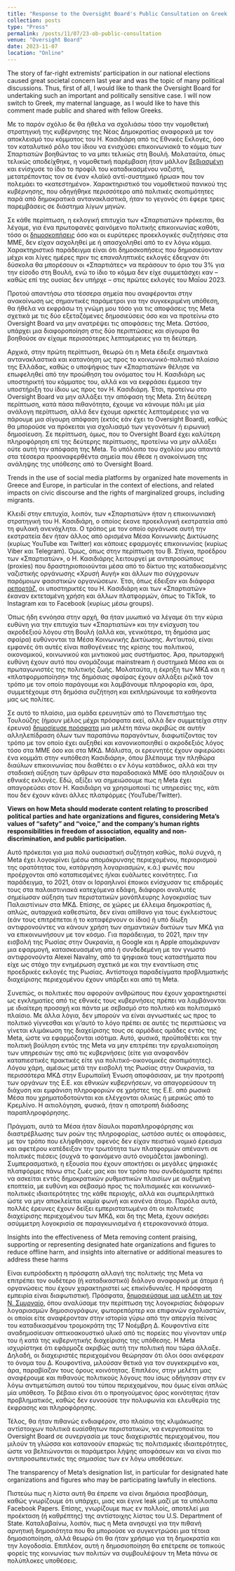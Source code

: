 ```yaml
---
title: "Response to the Oversight Board's Public Consultation on Greek 2023 elections campaign cases"
collection: posts
type: "Press"
permalink: /posts/11/07/23-ob-public-consultation
venue: "Oversight Board"
date: 2023-11-07
location: "Online"
---
```


The story of far-right extremists’ participation in our national elections caused great societal concern last year and was the topic of many political discussions. Thus, first of all, I would like to thank the Oversight Board for undertaking such an important and politically sensitive case. I will now switch to Greek, my maternal language, as I would like to have this comment made public and shared with fellow Greeks.

Με το παρόν σχόλιο δε θα ήθελα να σχολιάσω τόσο την νομοθετική στρατηγική της κυβέρνησης της Νέας Δημοκρατίας αναφορικά με τον αποκλεισμό του κόμματος του Η. Κασιδιάρη από τις Εθνικές Εκλογές, όσο τον καταλυτικό ρόλο του ίδιου να ενισχύσει επικοινωνιακά το κόμμα των Σπαρτιατών βοηθώντας το να μπει τελικώς στη Βουλή. Μολαταύτα, όπως τελικώς αποδείχθηκε, η νομοθετική παρέμβαση ήταν μάλλον [βεβιασμένη](https://www.efsyn.gr/politiki/385336_kathigites-syntagmatikoy-dikaioy-apodomoyn-tin-tropologia-gia-komma-kasidiari) και ενίσχυσε το ίδιο το προφίλ του καταδικασμένου ναζιστή, μετατρέποντας τον σε έναν «λαϊκό αντί-συστημικό ήρωα» που τον πολεμάει το «κατεστημένο». Χαρακτηριστικό του νομοθετικού πανικού της κυβέρνησης, που οδηγήθηκε περισσότερο από πολιτικές σκοπιμότητες παρά από δημοκρατικά αντανακλαστικά, ήταν το γεγονός ότι έφερε τρεις παρεμβάσεις σε διάστημα λίγων μηνών.

Σε κάθε περίπτωση, η εκλογική επιτυχία των «Σπαρτιατών» πρόκειται, θα λέγαμε, για ένα πρωτοφανές φαινόμενο πολιτικής επικοινωνίας καθότι, τόσο οι [δημοσκοπήσεις](https://el.wikipedia.org/wiki/Δημοσκοπήσεις_για_τις_ελληνικές_βουλευτικές_εκλογές_Ιουνίου_2023) όσο και οι ευρύτερες προεκλογικές συζητήσεις στα ΜΜΕ, δεν είχαν ασχοληθεί με ή απασχοληθεί από το εν λόγω κόμμα. Χαρακτηριστικό παράδειγμα είναι ότι δημοσκοπήσεις που δημοσιεύονταν μέχρι και λίγες ημέρες πριν τις επαναληπτικές εκλογές έδειχναν ότι δύσκολα θα μπορέσουν οι «Σπαρτιάτες» να περάσουν το όριο του 3% για την είσοδο στη Βουλή, ενώ το ίδιο το κόμμα δεν είχε συμμετάσχει καν – καθώς επί της ουσίας δεν υπήρχε – στις πρώτες εκλογές του Μαΐου 2023. 

Προτού απαντήσω στα τέσσερα σημεία που αναφέρονται στην ανακοίνωση ως σημαντικές παράμετροι για την συγκεκριμένη υπόθεση, θα ήθελα να εκφράσω τη γνώμη μου τόσο για τις αποφάσεις της Meta σχετικά με τις δύο εξεταζόμενες δημοσιεύσεις όσο και να προτείνω στο Oversight Board να μην ανατρέψει τις αποφάσεις της Meta. Ωστόσο, υπάρχει μια διαφοροποίηση στις δύο περιπτώσεις και σίγουρα θα βοηθούσε αν είχαμε περισσότερες λεπτομέρειες για τη δεύτερη. 

Αρχικά, στην πρώτη περίπτωση, θεωρώ ότι η Meta έδειξε σημαντικά αντανακλαστικά και κατανόηση ως προς το κοινωνικό-πολιτικό πλαίσιο της Ελλάδας, καθώς ο υποψήφιος των «Σπαρτιατών» θέλησε να επωφεληθεί από την προώθηση του ονόματος του Η. Κασιδιάρη ως υποστηρικτή του κόμματος του, αλλά και να εκφράσει έμμεσα την υποστήριξη του ίδιου ως προς τον Η. Κασιδιάρη. Έτσι, προτείνω στο Oversight Board να μην αλλάξει την απόφαση της Meta. Στη δεύτερη περίπτωση, κατά πάσα πιθανότητα, έχουμε να κάνουμε πάλι με μία ανάλογη περίπτωση, αλλά δεν έχουμε αρκετές λεπτομέρειες για να πάρουμε μια σίγουρη απόφαση (εκτός εάν έχει το Oversight Board), καθώς θα μπορούσε να πρόκειται για σχολιασμό των γεγονότων ή ειρωνική δημοσίευση. Σε περίπτωση, όμως, που το Oversight Board έχει καλύτερη πληροφόρηση επί της δεύτερης περίπτωσης, προτείνω να μην αλλάξει ούτε αυτή την απόφαση της Meta. Το υπόλοιπο του σχολίου μου απαντά στα τέσσερα προαναφερθέντα σημεία που έθεσε η ανακοίνωση της ανάληψης της υπόθεσης από το Oversight Board.

Trends in the use of social media platforms by organized hate movements in Greece and Europe, in particular in the context of elections, and related impacts on civic discourse and the rights of marginalized groups, including migrants.

Κλειδί στην επιτυχία, λοιπόν, των «Σπαρτιατών» ήταν η επικοινωνιακή στρατηγική του Η. Κασιδιάρη, ο οποίος έκανε προεκλογική εκστρατεία από τη φυλακή ανενόχλητα. Ο τρόπος με τον οποίο οργάνωσε αυτή την εκστρατεία δεν ήταν άλλος από ορισμένα Μέσα Κοινωνικής Δικτύωσης (κυρίως YouTube και Twitter) και κάποιες εφαρμογές επικοινωνίας (κυρίως Viber και Telegram). Όμως, όπως στην περίπτωση του Β. Στίγκα, προέδρου των «Σπαρτιατών», ο Η. Κασιδιάρης λειτουργεί με αντιπροσώπους (proxies) που δραστηριοποιούνται μέσα από το δίκτυο της καταδικασμένης ναζιστικής οργάνωσης «Χρυσή Αυγή» και άλλων πιο σύγχρονων παρόμοιων φασιστικών οργανώσεων. Έτσι, όπως έδειξαν και διάφορα [ρεπορτάζ](https://www.ieidiseis.gr/ellada/204106/spartiates-kasidiaris-pos-stithike-to-diktyo-tis-mayris-propagandas-sta-social-media), οι υποστηρικτές του Η. Κασιδιάρη και των «Σπαρτιατών» έκαναν εκτεταμένη χρήση και άλλων πλατφορμών, όπως το TikTok, το Instagram και το Facebook (κυρίως μέσω groups).

Όπως ήδη εννόησα στην αρχή, θα ήταν μυωπικό να λέγαμε ότι την κύρια ευθύνη για την επιτυχία των «Σπαρτιατών» και την ενίσχυση του ακροδεξιού λόγου στη Βουλή (αλλά και, γενικότερα, τη δημόσια μας σφαίρα) ευθύνονται τα Μέσα Κοινωνικής Δικτύωσης. Αντ’αυτού, είναι εμφανές ότι αυτές είναι παθογένειες της κρίσης του πολιτικού, οικονομικού, κοινωνικού και μιντιακού μας συστήματος. Άρα, πρωταρχική ευθύνη έχουν αυτό που ονομάζουμε mainstream ή συστημικά Μέσα και οι πρωταγωνιστές της πολιτικής ζωής. Μολαταύτα, η έκρηξη των ΜΚΔ και η «πλατφορμοποίηση» της δημόσιας σφαίρας έχουν αλλάξει ριζικά τον τρόπο με τον οποίο παράγουμε και λαμβάνουμε πληροφορία και, άρα, συμμετέχουμε στη δημόσια συζήτηση και εκπληρώνουμε τα καθήκοντα μας ως πολίτες. 

Σε αυτό το πλαίσιο, μια ομάδα ερευνητών από το Πανεπιστήμιο της Τουλούζης (ήμουν μέλος μέχρι πρόσφατα εκεί, αλλά δεν συμμετείχα στην έρευνα) [δημοσίευσε πρόσφατα](https://www.lerass.com/wp-content/uploads/2023/06/silent_wave.pdf) μια μελέτη πάνω ακριβώς σε αυτήν αλληλεπίδραση όλων των παραπάνω παραγόντων, διαφωτίζοντας τον τρόπο με τον οποίο έχει αυξηθεί και κανονικοποιηθεί ο ακροδεξιός λόγος τόσο στα ΜΜΕ όσο και στα ΜΚΔ. Μάλιστα, οι ερευνητές έχουν αφιερώσει ένα κομμάτι στην «υπόθεση Κασιδιάρη», όπου βλέπουμε την πληθώρα διαύλων επικοινωνίας που διαθέτει ο εν λόγω κατάδικος, αλλά και την σταδιακή αύξηση των άρθρων στα παραδοσιακά ΜΜΕ όσο πλησιάζουν οι εθνικές εκλογές. Εδώ, αξίζει να σημειώσουμε πως η Meta έχει απαγορεύσει στον Η. Κασιδιάρη να χρησιμοποιεί τις υπηρεσίες της, κάτι που δεν έχουν κάνει άλλες πλατφόρμες (YouTube/Twitter).

<b>Views on how Meta should moderate content relating to proscribed political parties and hate organizations and figures, considering Meta’s values of “safety” and “voice,” and the company’s human rights responsibilities in freedom of association, equality and non-discrimination, and public participation.</b>

Αυτό πρόκειται για μια πολύ ουσιαστική συζήτηση καθώς, πολύ συχνά, η Meta έχει λογοκρίνει (μέσω απομάκρυνσης περιεχομένου, περιορισμού της ορατότητας του, κατάργηση λογαριασμών, κ.ά.) φωνές που προέρχονται από καταπιεσμένες ή/και ευάλωτες κοινότητες. Για παράδειγμα, το 2021, όταν οι Ισραηλινοί έποικοι ενίσχυσαν τις επιδρομές τους στα παλαιστινιακά κατεχόμενα εδάφη, διάφοροι αναλυτές σημείωσαν αύξηση των περιστατικών μονόπλευρης λογοκρισίας των Παλαιστίνιων στα ΜΚΔ. Επίσης, σε χώρες με έλλειμα δημοκρατίας ή, απλώς, αυταρχικά καθεστώτα, δεν είναι απίθανο για τους έγκλειστους (εάν τους επιτρέπεται ή το καταφέρνουν οι ίδιοι) ή υπό δίωξη αντιφρονούντες να κάνουν χρήση των σημαντικών δικτύων των ΜΚΔ για να επικοινωνήσουν με τον κόσμο. Για παράδειγμα, το 2021, πριν την εισβολή της Ρωσίας στην Ουκρανία, η Google και η Apple απομάκρυναν μια εφαρμογή, κατασκευασμένη από ή συνδεδεμένη με τον γνωστό αντιφρονούντα Alexei Navalny, από τα ψηφιακά τους καταστήματα που είχε ως στόχο την ενημέρωση σχετικά με και την εναντίωση στις προεδρικές εκλογές της Ρωσίας. Αντίστοιχα παραδείγματα προβληματικής διαχείρισης περιεχομένου έχουν υπάρξει και από τη Meta. 

Συνεπώς, οι πολιτικές που αφορούν ανθρώπους που έχουν χαρακτηριστεί ως εγκληματίες από τις εθνικές τους κυβερνήσεις πρέπει να λαμβάνονται με ιδιαίτερη προσοχή και πάντα με σεβασμό στο πολιτικό και πολιτισμικό πλαίσιο. Με άλλα λόγια, δεν μπορούν να είναι αγνωστικές ως προς το πολιτικό γίγνεσθαι και γι’αυτό το λόγο πρέπει σε αυτές τις περιπτώσεις να γίνεται κλιμάκωση της διαχείρισης τους σε αρμόδιες ομάδες εντός της Meta, ώστε να εφαρμόζονται ισότιμα. Αυτό, φυσικά, προϋποθέτει και την πολιτική βούληση εντός της Meta να μην επιτρέπει την εργαλειοποίηση των υπηρεσιών της από τις κυβερνήσεις (είτε για αναφανδόν καταπιεστικές πρακτικές είτε για πολιτικό-οικονομικές σκοπιμότητες). Λόγου χάρη, αμέσως μετά την εισβολή της Ρωσίας στην Ουκρανία, τα περισσότερα ΜΚΔ στην Ευρωπαϊκή Ένωση αποφάσισαν, με την προτροπή των οργάνων της Ε.Ε. και εθνικών κυβερνήσεων, να απαγορεύσουν τη διάχυση και εμφάνιση πληροφοριών σε χρήστες της Ε.Ε. από ρωσικά Μέσα που χρηματοδοτούνται και ελέγχονται ολικώς ή μερικώς από το Κρεμλίνο. Η αιτιολόγηση, φυσικά, ήταν η αποτροπή διάδοσης παραπληροφόρησης. 

Πράγματι, αυτά τα Μέσα ήταν δίαυλοι παραπληροφόρησης και διαστρέβλωσης των ροών της πληροφορίας, ωστόσο αυτές οι αποφάσεις, με τον τρόπο που ελήφθησαν, αφενός δεν είχαν πειστικό νομικό έρεισμα και αφετέρου κατέδειξαν την τρωτότητα των πλατφορμών απέναντι σε πολιτικές πιέσεις (συχνά το φαινόμενο αυτό ονομάζεται jawboning). Συμπερασματικά, η εξουσία που έχουν αποκτήσει οι μεγάλες ψηφιακές πλατφόρμες πάνω στις ζωές μας και τον τρόπο που συνδεόμαστε πρέπει να ασκείται εντός δημοκρατικών ρυθμιστικών πλαισίων με αυξημένη εποπτεία, με ευθύνη και σεβασμό προς τις πολιτισμικές και κοινωνικό-πολιτικές ιδιαιτερότητες της κάθε περιοχής, αλλά και συμπεριληπτικά ώστε να μην αποκλείεται καμία φωνή και κανένα άτομο. Παρόλα αυτά, πολλές έρευνες έχουν δείξει εμπεριστατωμένα ότι οι πολιτικές διαχείρισης περιεχομένου των ΜΚΔ, και δη της Meta, έχουν ασκήσει ασύμμετρη λογοκρισία σε παραγκωνισμένα ή ετεροκανονικά άτομα.


Insights into the effectiveness of Meta removing content praising, supporting or representing designated hate organizations and figures to reduce offline harm, and insights into alternative or additional measures to address these harms

Είναι ευπρόσδεκτη η πρόσφατη αλλαγή της πολιτικής της Meta να επιτρέπει τον ουδέτερο (ή καταδικαστικό) διάλογο αναφορικά με άτομα ή οργανώσεις που έχουν χαρακτηριστεί ως επικίνδυνα/ες. Η πρόσφατη εμπειρία είναι διαφωτιστική. Πρόσφατα, [δημοσιεύσαμε μια μελέτη με τον Ν. Σμυρναίο](https://doi.org/10.1007/978-3-031-04552-3_2), όπου αναλύσαμε την περίπτωση της λογοκρισίας διάφορων λογαριασμών δημοσιογράφων, φωτορεπόρτερ και επιφανών σχολιαστών, οι οποίοι είτε αναφέρονταν στην ιστορία γύρω από την απεργία πείνας του καταδικασμένου τρομοκράτη της 17 Νοέμβρη Δ. Κουφοντίνα είτε αναδημοσίευαν οπτικοακουστικό υλικό από τις πορείες που γίνονταν υπέρ του ή κατά της κυβερνητικής διαχείρισης της υπόθεσης. Η Meta ισχυρίστηκε ότι εφάρμοζε ακριβώς αυτή την πολιτική που τώρα άλλαξε. Δηλαδή, οι διαχειριστές περιεχομένου θεώρησαν ότι όλοι όσοι ανέφεραν το όνομα του Δ. Κουφοντίνα, μιλούσαν θετικά για τον συγκεκριμένο και, άρα, παραβίαζαν τους όρους κοινότητας. Επιπλέον, στην μελέτη μας αναφέρουμε και πιθανούς πολιτικούς λόγους που ίσως οδήγησαν στην εν λόγω αντιμετώπιση αυτού του τύπου περιεχομένου, που όμως είναι απλώς μία υπόθεση. Το βέβαιο είναι ότι ο προηγούμενος όρος κοινότητας ήταν προβληματικός, καθώς δεν ευνοούσε την πολυφωνία και ελευθερία της έκφρασης και πληροφόρησης. 

Τέλος, θα ήταν πιθανώς ενδιαφέρον, στο πλαίσιο της κλιμάκωσης αντίστοιχων πολιτικά ευαίσθητων περιστατικών, να ενεργοποιείται το Oversight Board σε συνεργασία με τους διαχειριστές περιεχομένου, που μιλούν τη γλώσσα και κατανοούν επαρκώς τις πολιτισμικές ιδιαιτερότητες, ώστε να βελτιώνονται οι παράμετροι λήψης αποφάσεων και να είναι πιο αντιπροσωπευτικές της σημασίας των εν λόγω υποθέσεων.

The transparency of Meta’s designation list, in particular for designated hate organizations and figures who may be participating lawfully in elections. 

Πιστεύω πως η λίστα αυτή θα έπρεπε να είναι δημόσια προσβάσιμη, καθώς γνωρίζουμε ότι υπάρχει, μιας και έγινε leak μαζί με τα υπόλοιπα Facebook Papers. Επίσης, γνωρίζουμε πως εν πολλοίς, αποτελεί μια προέκταση (ή καθρέπτης) της αντίστοιχης λίστας του U.S. Department of State. Καταλαβαίνω, λοιπόν, πως η Meta ανησυχεί για την πιθανή αρνητική δημοσιότητα που θα μπορούσε να συγκεντρώσει μια τέτοια δημοσιοποίηση, αλλά θεωρώ ότι θα ήταν χρήσιμο για τη δημοκρατία και την λογοδοσία. Επιπλέον, αυτή η δημοσιοποίηση θα επέτρεπε σε τοπικούς φορείς της κοινωνίας των πολιτών να συμβουλέψουν τη Meta πάνω σε πολύπλοκες υποθέσεις.